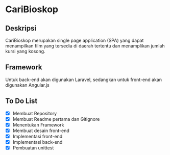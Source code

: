 # CariBioskop
## Deskripsi
CariBioskop merupakan single page application (SPA) yang dapat menampilkan film yang tersedia di daerah tertentu dan menamplikan jumlah kursi yang kosong.

## Framework
Untuk back-end akan digunakan Laravel, sedangkan untuk front-end akan digunakan Angular.js

## To Do List
- [x] Membuat Repository
- [x] Membuat Readme pertama dan Gitignore
- [x] Menentukan Framework
- [x] Membuat desain front-end
- [x] Implementasi front-end
- [x] Implementasi back-end
- [x] Pembuatan unittest